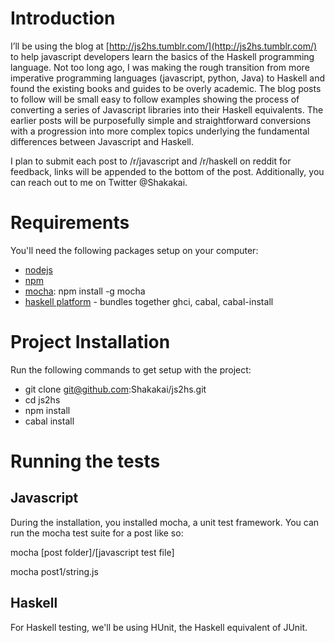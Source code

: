 # Introduction

I’ll be using the blog at [http://js2hs.tumblr.com/](http://js2hs.tumblr.com/) to help javascript developers learn the basics of the Haskell programming language. Not too long ago, I was making the rough transition from more imperative programming languages (javascript, python, Java) to Haskell and found the existing books and guides to be overly academic. The blog posts to follow will be small easy to follow examples showing the process of converting a series of Javascript libraries into their Haskell equivalents. The earlier posts will be purposefully simple and straightforward conversions with a progression into more complex topics underlying the fundamental differences between Javascript and Haskell.

I plan to submit each post to /r/javascript and /r/haskell on reddit for feedback, links will be appended to the bottom of the post. Additionally, you can reach out to me on Twitter @Shakakai.

# Requirements

You'll need the following packages setup on your computer:
* [nodejs](http://nodejs.org/)
* [npm](https://www.npmjs.org/)
* [mocha](http://visionmedia.github.io/mocha/): npm install -g mocha
* [haskell platform](http://www.haskell.org/platform/) - bundles together ghci, cabal, cabal-install

# Project Installation

Run the following commands to get setup with the project:
* git clone git@github.com:Shakakai/js2hs.git
* cd js2hs
* npm install
* cabal install

# Running the tests

## Javascript

During the installation, you installed mocha, a unit test framework. You can run the mocha test suite for a post like so:

mocha [post folder]/[javascript test file]

mocha post1/string.js


## Haskell

For Haskell testing, we'll be using HUnit, the Haskell equivalent of JUnit.










